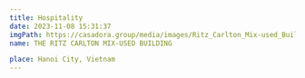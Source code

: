 ```yaml
---
title: Hospitality
date: 2023-11-08 15:31:37
imgPath: https://casadora.group/media/images/Ritz_Carlton_Mix-used_Building.original.jpg
name: THE RITZ CARLTON MIX-USED BUILDING

place: Hanoi City, Vietnam
---
```

